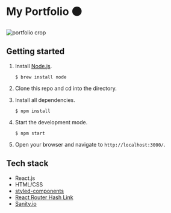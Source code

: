# My Portfolio ⚫️

![portfolio crop](https://user-images.githubusercontent.com/52360534/147395617-7327b2d9-16f7-48f7-a62e-62ba7f523802.png)

## Getting started

1. Install [Node.js](https://www.npmjs.com/get-npm).

   `$ brew install node`

2. Clone this repo and cd into the directory.
3. Install all dependencies.

   `$ npm install`

4. Start the development mode.

   `$ npm start`

5. Open your browser and navigate to `http://localhost:3000/`.

## Tech stack

- React.js
- HTML/CSS
- [styled-components](https://styled-components.com)
- [React Router Hash Link](https://github.com/rafgraph/react-router-hash-link)
- [Sanity.io](https://www.sanity.io/)
